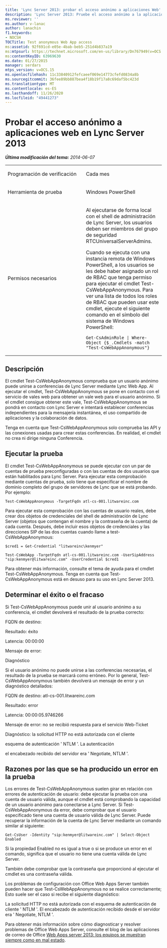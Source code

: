 ```yaml
---
title: 'Lync Server 2013: probar el acceso anónimo a aplicaciones Web'
description: 'Lync Server 2013: Pruebe el acceso anónimo a la aplicación Web.'
ms.reviewer: ''
ms.author: v-lanac
author: lanachin
f1.keywords:
- NOCSH
TOCTitle: Test anonymous Web App access
ms:assetid: 92f691cd-e05e-4bab-beb5-251d4b837a19
ms:mtpsurl: https://technet.microsoft.com/en-us/library/Dn767949(v=OCS.15)
ms:contentKeyID: 63969630
ms.date: 01/27/2015
manager: serdars
mtps_version: v=OCS.15
ms.openlocfilehash: 11c33840912fefcaeef069e14773cfefd0834a8b
ms.sourcegitcommit: 36fee89bb887bea4f18b19f17a8c69daf5bc423d
ms.translationtype: MT
ms.contentlocale: es-ES
ms.lasthandoff: 11/26/2020
ms.locfileid: "49441273"
---
```

# <a name="test-anonymous-web-app-access-in-lync-server-2013"></a>Probar el acceso anónimo a aplicaciones web en Lync Server 2013

<div data-xmlns="http://www.w3.org/1999/xhtml">

<div class="topic" data-xmlns="http://www.w3.org/1999/xhtml" data-msxsl="urn:schemas-microsoft-com:xslt" data-cs="https://msdn.microsoft.com/">

<div data-asp="https://msdn2.microsoft.com/asp">



</div>

<div id="mainSection">

<div id="mainBody">

<span> </span>

_**Última modificación del tema:** 2014-06-07_


<table>
<colgroup>
<col style="width: 50%" />
<col style="width: 50%" />
</colgroup>
<tbody>
<tr class="odd">
<td><p>Programación de verificación</p></td>
<td><p>Cada mes</p></td>
</tr>
<tr class="even">
<td><p>Herramienta de prueba</p></td>
<td><p>Windows PowerShell</p></td>
</tr>
<tr class="odd">
<td><p>Permisos necesarios</p></td>
<td><p>Al ejecutarse de forma local con el shell de administración de Lync Server, los usuarios deben ser miembros del grupo de seguridad RTCUniversalServerAdmins.</p>
<p>Cuando se ejecuta con una instancia remota de Windows PowerShell, a los usuarios se les debe haber asignado un rol de RBAC que tenga permiso para ejecutar el cmdlet Test-CsWebAppAnonymous. Para ver una lista de todos los roles de RBAC que pueden usar este cmdlet, ejecute el siguiente comando en el símbolo del sistema de Windows PowerShell:</p>
<pre><code>Get-CsAdminRole | Where-Object {$_.Cmdlets -match &quot;Test-CsWebAppAnonymous&quot;}</code></pre></td>
</tr>
</tbody>
</table>


<div>

## <a name="description"></a>Descripción

El cmdlet Test-CsWebAppAnonymous comprueba que un usuario anónimo puede unirse a conferencias de Lync Server mediante Lync Web App. Al ejecutar el cmdlet, Test-CsWebAppAnonymous se pone en contacto con el servicio de vales web para obtener un vale web para el usuario anónimo. Si el cmdlet consigue obtener este vale, Test-CsWebAppAnonymous se pondrá en contacto con Lync Server e intentará establecer conferencias independientes para la mensajería instantánea, el uso compartido de aplicaciones y la colaboración de datos.

Tenga en cuenta que Test-CsWebAppAnonymous solo comprueba las API y las conexiones usadas para crear estas conferencias. En realidad, el cmdlet no crea ni dirige ninguna Conferencia.

</div>

<div>

## <a name="running-the-test"></a>Ejecutar la prueba

El cmdlet Test-CsWebAppAnonymous se puede ejecutar con un par de cuentas de prueba preconfiguradas o con las cuentas de dos usuarios que están habilitados para Lync Server. Para ejecutar esta comprobación mediante cuentas de prueba, solo tiene que especificar el nombre de dominio completo del grupo de servidores de Lync que se está probando. Por ejemplo:

    Test-CsWebAppAnonymous -TargetFqdn atl-cs-001.litwareinc.com

Para ejecutar esta comprobación con las cuentas de usuario reales, debe crear dos objetos de credenciales del shell de administración de Lync Server (objetos que contengan el nombre y la contraseña de la cuenta) de cada cuenta. Después, debe incluir esos objetos de credenciales y las direcciones SIP de las dos cuentas cuando llame a test-CsWebAppAnonymous:

    $cred1 = Get-Credential "litwareinc\kenmyer"
    
    Test-CsWebApp -TargetFqdn atl-cs-001.litwareinc.com -UserSipAddress "sip:kenmyer@litwareinc.com" -UserCredential $cred1

Para obtener más información, consulte el tema de ayuda para el cmdlet Test-CsWebAppAnonymous. Tenga en cuenta que Test-CsWebAppAnonymous está en desuso para su uso en Lync Server 2013.

</div>

<div>

## <a name="determining-success-or-failure"></a>Determinar el éxito o el fracaso

Si Test-CsWebAppAnonymous puede unir al usuario anónimo a su conferencia, el cmdlet devolverá el resultado de la prueba correcto:

FQDN de destino:

Resultado: éxito

Latencia: 00:00:00

Mensaje de error:

Diagnóstico

Si el usuario anónimo no puede unirse a las conferencias necesarias, el resultado de la prueba se marcará como erróneo. Por lo general, Test-CsWebAppAnonymous también devolverá un mensaje de error y un diagnóstico detallados:

FQDN de destino: atl-cs-001.litwareinc.com

Resultado: error

Latencia: 00:00:05.9746266

Mensaje de error: no se recibió respuesta para el servicio Web-Ticket

Diagnóstico: la solicitud HTTP no está autorizada con el cliente

esquema de autenticación ' NTLM '. La autenticación

el encabezado recibido del servidor era ' Negotiate, NTLM '.

</div>

<div>

## <a name="reasons-why-the-test-might-have-failed"></a>Razones por las que se ha producido un error en la prueba

Los errores de Test-CsWebAppAnonymous suelen girar en relación con errores de autenticación de usuario: debe ejecutar la prueba con una cuenta de usuario válida, aunque el cmdlet está comprobando la capacidad de un usuario anónimo para conectarse a Lync Server. Si Test-CsWebAppAnonymous da error, debe comprobar que el usuario especificado tiene una cuenta de usuario válida de Lync Server. Puede recuperar la información de la cuenta de Lync Server mediante un comando similar al siguiente:

    Get-CsUser -Identity "sip:kenmyer@litwareinc.com" | Select-Object Enabled

Si la propiedad Enabled no es igual a true o si se produce un error en el comando, significa que el usuario no tiene una cuenta válida de Lync Server.

También debe comprobar que la contraseña que proporcionó al ejecutar el cmdlet es una contraseña válida.

Los problemas de configuración con Office Web Apps Server también pueden hacer que Test-CsWebAppAnonymous no se realice correctamente; Esto suele ser el caso si recibe el siguiente diagnóstico:

La solicitud HTTP no está autorizada con el esquema de autenticación de cliente ' NTLM '. El encabezado de autenticación recibido desde el servidor era ' Negotiate, NTLM '.

Para obtener más información sobre cómo diagnosticar y resolver problemas de Office Web Apps Server, consulte el blog de las aplicaciones de correo de Office [Web Apps server 2013: los equipos se muestran siempre como en mal estado](http://www.wictorwilen.se/office-web-apps-server-2013---machines-are-always-reported-as-unhealthy).

</div>

</div>

<span> </span>

</div>

</div>

</div>


